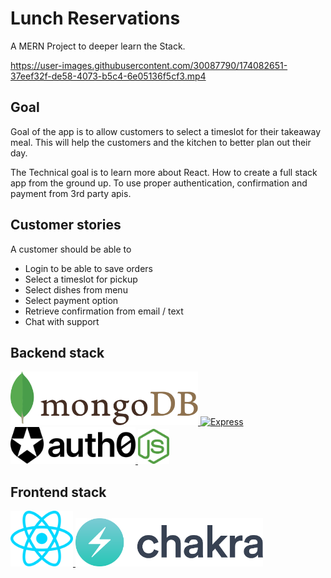 # Lunch Reservations

A MERN Project to deeper learn the Stack.

https://user-images.githubusercontent.com/30087790/174082651-37eef32f-de58-4073-b5c4-6e05136f5cf3.mp4


## Goal

Goal of the app is to allow customers to select a timeslot for their takeaway meal. This will help the customers and the kitchen to better plan out their day.

The Technical goal is to learn more about React. How to create a full stack app from the ground up. To use proper authentication, confirmation and payment from 3rd party apis.

## Customer stories

A customer should be able to

- Login to be able to save orders
- Select a timeslot for pickup
- Select dishes from menu
- Select payment option
- Retrieve confirmation from email / text
- Chat with support

## Backend stack
<a href="https://www.mongodb.com/cloud">
  <img src="./client/public/images/logos/mongodb.svg" alt="Mongo DB" width="300" />
</a>

<a href="http://expressjs.com/">
<img src="https://i.cloudup.com/zfY6lL7eFa-3000x3000.png" alt="Express" width="300" />
</a>

<a href="https://auth0.com/">
  <img src="./client/public/images/logos/auth0.svg" alt="Mongo DB" width="200" />
</a>

<a href="https://nodejs.org/en/">
  <img src="./client/public/images/logos/nodejs-icon.svg" alt="Node JS" width="50" />
</a>


## Frontend stack
<a href="https://reactjs.org/">
  <img src="./client/public/images/logos/react.svg" alt="React" width="100" />
</a>

<a href="https://chakra-ui.com">
  <img src="https://raw.githubusercontent.com/chakra-ui/chakra-ui/main/logo/logo-colored.svg" alt="Chakra UI" width="300" />
</a>
